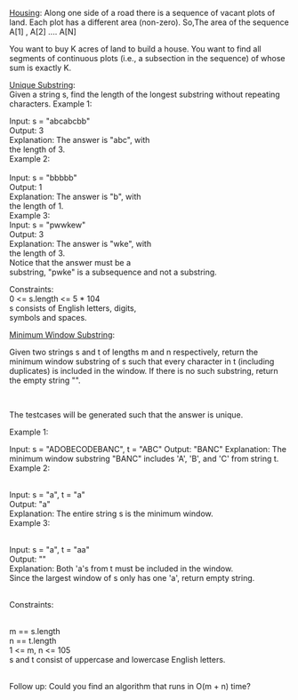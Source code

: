[Housing](Housing.cpp):
Along one side of a road there is a sequence of vacant
plots of land. Each plot has a different area (non-zero).
So,The area of the sequence A[1] , A[2] .... A[N]

You want to buy K acres of land to build a house. You want
to find all segments of continuous plots (i.e., a subsection
in the sequence) of whose sum is exactly K.

[Unique Substring](UniqueSubStr.cpp):</br>
Given a string s, find the length of the longest 
substring
 without repeating characters.
 Example 1:

Input: s = "abcabcbb"</br>
Output: 3</br>
Explanation: The answer is "abc", with</br> the length of 3.</br>
Example 2:</br>
</br>
Input: s = "bbbbb"
</br>
Output: 1
</br>
Explanation: The answer is "b", with 
</br>
the length of 1.
</br>
Example 3:
</br>
Input: s = "pwwkew"
</br>
Output: 3
</br>
Explanation: The answer is "wke", with 
</br>
the length of 3.
</br>
Notice that the answer must be a 
</br>
substring, "pwke" is a subsequence and not a substring.
</br> 

Constraints:
</br>
0 <= s.length <= 5 * 104
</br>
s consists of English letters, digits, 
</br>
symbols and spaces.

[Minimum Window Substring](MinSubStr.cpp): <p> Given two strings s and t of lengths m and n respectively, return the minimum window substring of s such that every character in t (including duplicates) is included in the window. If there is no such substring, return the empty string "". </p>
</br>

The testcases will be generated such that the answer is unique.

 

Example 1:

Input: s = "ADOBECODEBANC", t = "ABC"
</b>Output: "BANC"
</b>Explanation: The minimum window substring "BANC" includes 'A', 'B', and 'C' from string t.
</b>Example 2:

</br>Input: s = "a", t = "a"
</br>Output: "a"
</br>Explanation: The entire string s is the minimum window.
</br>Example 3:

</br>Input: s = "a", t = "aa"
</br>Output: ""
</br>Explanation: Both 'a's from t must be included in the window.
</br>Since the largest window of s only has one 'a', return empty string.
 

</br>Constraints:

</br>m == s.length
</br>n == t.length
</br>1 <= m, n <= 105
</br>s and t consist of uppercase and lowercase English letters.
 

</br>Follow up: Could you find an algorithm that runs in O(m + n) time?
